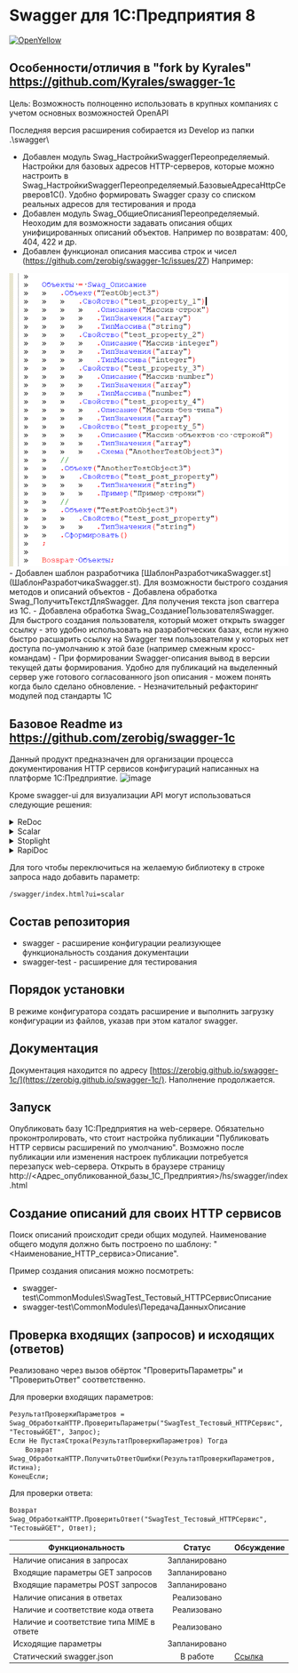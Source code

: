 # Swagger для 1С:Предприятия 8

[![OpenYellow](https://img.shields.io/endpoint?url=https://openyellow.org/data/badges/2/304872931.json)](https://openyellow.org/grid?data=top&repo=304872931)

## Особенности/отличия в "fork by Kyrales" https://github.com/Kyrales/swagger-1c
Цель: Возможность полноценно использовать в крупных компаниях с учетом основных возможностей OpenAPI

Последняя версия расширения собирается из Develop из папки .\swagger\

- Добавлен модуль Swag_НастройкиSwaggerПереопределяемый. Настройки для базовых адресов HTTP-серверов, которые можно настроить в Swag_НастройкиSwaggerПереопределяемый.БазовыеАдресаHttpСерверов1С(). Удобно формировать Swagger сразу со списком реальных адресов для тестирования и прода
- Добавлен модуль Swag_ОбщиеОписанияПереопределяемый. Неоходим для возможности задавать описания общих унифицированных описаний объектов. Например по возвратам: 400, 404, 422 и др.
- Добавлен функционал описания массива строк и чисел (https://github.com/zerobig/swagger-1c/issues/27) 
Например:
<img src="./docs/static/massiv.png">
- Добавлен шаблон разработчика [ШаблонРазработчикаSwagger.st](ШаблонРазработчикаSwagger.st). Для возможности быстрого создания методов и описаний объектов
- Добавлена обработка Swag_ПолучитьТекстДляSwagger. Для получения текста json сваггера из 1С.
- Добавлена обработка Swag_СозданиеПользователяSwagger. Для быстрого создания пользователя, который может открыть swagger ссылку - это удобно использовать на разработческих базах, если нужно быстро расшарить ссылку на Swagger тем пользователям у которых нет доступа по-умолчанию к этой базе (например смежным кросс-командам)
- При формировании Swagger-описания вывод в версии текущей даты формирования. Удобно для публикаций на выделенный сервер уже готового согласованного json описания - можем понять когда было сделано обновление.
- Незначительный рефакторинг модулей под стандарты 1С


## Базовое Readme из https://github.com/zerobig/swagger-1c
Данный продукт предназначен для организации процесса документирования HTTP сервисов конфигураций написанных на платформе 1С:Предприятие.
![image](https://github.com/zerobig/swagger-1c/blob/master/docs/static/screenshot_1.png)

Кроме swagger-ui для визуализации API могут использоваться следующие решения:

<details>
  <summary>ReDoc</summary>
  <img src="./docs/static/redoc.png">
</details>

<details>
  <summary>Scalar</summary>
  <img src="./docs/static/scalar.png">
</details>

<details>
  <summary>Stoplight</summary>
  <img src="./docs/static/stoplight.png">
</details>

<details>
  <summary>RapiDoc</summary>
  <img src="./docs/static/rapidoc.png">
</details>

Для того чтобы переключиться на желаемую библиотеку в строке запроса надо добавить параметр:
```
/swagger/index.html?ui=scalar
```

## Состав репозитория

+ swagger - расширение конфигурации реализующее функциональность создания документации
+ swagger-test - расширение для тестирования

## Порядок установки

В режиме конфигуратора создать расширение и выполнить загрузку конфигурации из файлов, указав при этом каталог swagger.

## Документация

Документация находится по адресу [https://zerobig.github.io/swagger-1c/](https://zerobig.github.io/swagger-1c/). Наполнение продолжается.

## Запуск

Опубликовать базу 1С:Предприятия на web-сервере. Обязательно проконтролировать, что cтоит настройка публикации "Публиковать HTTP сервисы расширений по умолчанию". Возможно после публикации или изменения настроек публикации потребуется перезапуск web-сервера. Открыть в браузере страницу http://<Адрес_опубликованной_базы_1С_Предприятия>/hs/swagger/index.html

## Создание описаний для своих HTTP сервисов

Поиск описаний происходит среди общих модулей. Наименование общего модуля должно быть построено по шаблону: "<Наименование_HTTP_сервиса>Описание".

Пример создания описания можно посмотреть:

+ swagger-test\CommonModules\SwagTest_Тестовый_HTTPСервисОписание
+ swagger-test\CommonModules\ПередачаДанныхОписание

## Проверка входящих (запросов) и исходящих (ответов)

Реализовано через вызов обёрток "ПроверитьПараметры" и "ПроверитьОтвет" соответственно.

Для проверки входящих параметров:

```BSL
РезультатПроверкиПараметров = Swag_ОбработкаHTTP.ПроверитьПараметры("SwagTest_Тестовый_HTTPСервис", "ТестовыйGET", Запрос);
Если Не ПустаяСтрока(РезультатПроверкиПараметров) Тогда
    Возврат Swag_ОбработкаHTTP.ПолучитьОтветОшибки(РезультатПроверкиПараметров, Истина);
КонецЕсли;
```

Для проверки ответа:

```BSL
Возврат Swag_ОбработкаHTTP.ПроверитьОтвет("SwagTest_Тестовый_HTTPСервис", "ТестовыйGET", Ответ);
```

| Функциональность                          | Статус        | Обсуждение |
| ----------------------------------------- |:-------------:| ---------- |
| Наличие описания в запросах               | Запланировано |            |
| Входящие параметры GET запросов           | Запланировано |            |
| Входящие параметры POST запросов          | Запланировано |            |
| Наличие описания в ответах                | Реализовано   |            |
| Наличие и соответствие кода ответа        | Реализовано   |            |
| Наличие и соответствие типа MIME в ответе | Реализовано   |            |
| Исходящие параметры                       | Запланировано |            |
| Статический swagger.json                  | В работе      | [Ссылка](https://github.com/zerobig/swagger-1c/issues/1) |
